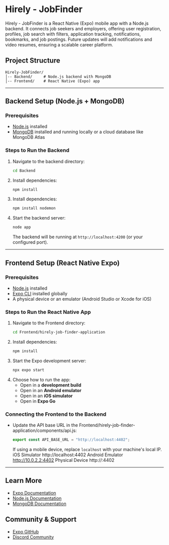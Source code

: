 # Hirely - JobFinder

Hirely - JobFinder is a React Native (Expo) mobile app with a Node.js backend. It connects job seekers and employers, offering user registration, profiles, job search with filters, application tracking, notifications, bookmarks, and job postings. Future updates will add notifications and video resumes, ensuring a scalable career platform.

## Project Structure

```
Hirely-JobFinder/
│-- Backend/     # Node.js backend with MongoDB
│-- Frontend/    # React Native (Expo) app
```

---

## Backend Setup (Node.js + MongoDB)

### Prerequisites

- [Node.js](https://nodejs.org/) installed
- [MongoDB](https://www.mongodb.com/) installed and running locally or a cloud database like MongoDB Atlas

### Steps to Run the Backend

1. Navigate to the backend directory:
   ```bash
   cd Backend
   ```
2. Install dependencies:
   ```bash
   npm install
   ```
3. Install dependencies:
   ```bash
   npm install nodemon
   ```
4. Start the backend server:
   ```bash
   node app
   ```
   The backend will be running at `http://localhost:4200` (or your configured port).

---

## Frontend Setup (React Native Expo)

### Prerequisites

- [Node.js](https://nodejs.org/) installed
- [Expo CLI](https://docs.expo.dev/get-started/installation/) installed globally
- A physical device or an emulator (Android Studio or Xcode for iOS)

### Steps to Run the React Native App

1. Navigate to the Frontend directory:
   ```bash
   cd Frontend/hirely-job-finder-application
   ```
2. Install dependencies:
   ```bash
   npm install
   ```
3. Start the Expo development server:
   ```bash
   npx expo start
   ```
4. Choose how to run the app:
   - Open in a **development build**
   - Open in an **Android emulator**
   - Open in an **iOS simulator**
   - Open in **Expo Go**

### Connecting the Frontend to the Backend

- Update the API base URL in the Frontend/hirely-job-finder-application/components/api.js:
  ```js
  export const API_BASE_URL = "http://localhost:4402";
  ```
  If using a mobile device, replace `localhost` with your machine's local IP.
  iOS Simulator http://localhost:4402
  Android Emulator http://10.0.2.2:4402
  Physical Device http://<your-local-IP>:4402

---

## Learn More

- [Expo Documentation](https://docs.expo.dev/)
- [Node.js Documentation](https://nodejs.org/en/docs/)
- [MongoDB Documentation](https://www.mongodb.com/docs/)

## Community & Support

- [Expo GitHub](https://github.com/expo/expo)
- [Discord Community](https://chat.expo.dev)
